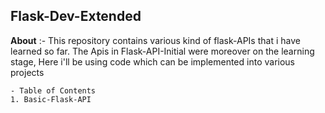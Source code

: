 
Flask-Dev-Extended
---
__About__ :- 
This repository contains various kind of flask-APIs that i have learned so far. The Apis in Flask-API-Initial were moreover on the learning stage, Here i'll be using code which can be implemented into various projects
```
- Table of Contents
1. Basic-Flask-API
```